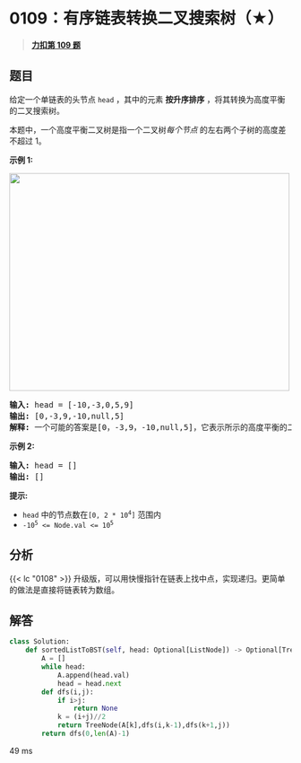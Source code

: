 # 0109：有序链表转换二叉搜索树（★）


> <u>**[力扣第 109 题](https://leetcode.cn/problems/convert-sorted-list-to-binary-search-tree/)**</u>

## 题目

<p>给定一个单链表的头节点  <code>head</code> ，其中的元素 <strong>按升序排序</strong> ，将其转换为高度平衡的二叉搜索树。</p>

<p>本题中，一个高度平衡二叉树是指一个二叉树<em>每个节点 </em>的左右两个子树的高度差不超过 1。</p>



<p><strong>示例 1:</strong></p>

<p><img src="https://assets.leetcode.com/uploads/2020/08/17/linked.jpg" style="height: 388px; width: 500px;" /></p>

<pre>
<strong>输入:</strong> head = [-10,-3,0,5,9]
<strong>输出:</strong> [0,-3,9,-10,null,5]
<strong>解释:</strong> 一个可能的答案是[0，-3,9，-10,null,5]，它表示所示的高度平衡的二叉搜索树。
</pre>

<p><strong>示例 2:</strong></p>

<pre>
<strong>输入:</strong> head = []
<strong>输出:</strong> []
</pre>



<p><strong>提示:</strong></p>

<ul>
<li><code>head</code> 中的节点数在<code>[0, 2 * 10<sup>4</sup>]</code> 范围内</li>
<li><code>-10<sup>5</sup> &lt;= Node.val &lt;= 10<sup>5</sup></code></li>
</ul>


## 分析

{{< lc "0108" >}} 升级版，可以用快慢指针在链表上找中点，实现递归。更简单的做法是直接将链表转为数组。 

## 解答

```python
class Solution:
    def sortedListToBST(self, head: Optional[ListNode]) -> Optional[TreeNode]:
        A = []
        while head:
            A.append(head.val)
            head = head.next
        def dfs(i,j):
            if i>j:
                return None
            k = (i+j)//2
            return TreeNode(A[k],dfs(i,k-1),dfs(k+1,j))
        return dfs(0,len(A)-1)
```
49 ms


